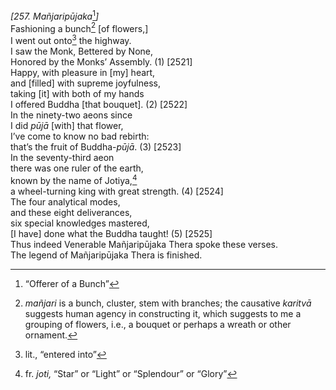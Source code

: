 *\[257. Mañjaripūjaka*[^1]*\]*  
Fashioning a bunch[^2] \[of flowers,\]  
I went out onto[^3] the highway.  
I saw the Monk, Bettered by None,  
Honored by the Monks’ Assembly. (1) \[2521\]  
Happy, with pleasure in \[my\] heart,  
and \[filled\] with supreme joyfulness,  
taking \[it\] with both of my hands  
I offered Buddha \[that bouquet\]. (2) \[2522\]  
In the ninety-two aeons since  
I did *pūjā* \[with\] that flower,  
I’ve come to know no bad rebirth:  
that’s the fruit of Buddha-*pūjā*. (3) \[2523\]  
In the seventy-third aeon  
there was one ruler of the earth,  
known by the name of Jotiya,[^4]  
a wheel-turning king with great strength. (4) \[2524\]  
The four analytical modes,  
and these eight deliverances,  
six special knowledges mastered,  
\[I have\] done what the Buddha taught! (5) \[2525\]  
Thus indeed Venerable Mañjaripūjaka Thera spoke these verses.  
The legend of Mañjaripūjaka Thera is finished.  
[^1]: “Offerer of a Bunch”  
[^2]: *mañjari* is a bunch, cluster, stem with branches; the causative
    *karitvā* suggests human agency in constructing it, which suggests
    to me a grouping of flowers, i.e., a bouquet or perhaps a wreath or
    other ornament.  
[^3]: lit., “entered into”  
[^4]: fr. *joti,* “Star” or “Light” or “Splendour” or “Glory”
